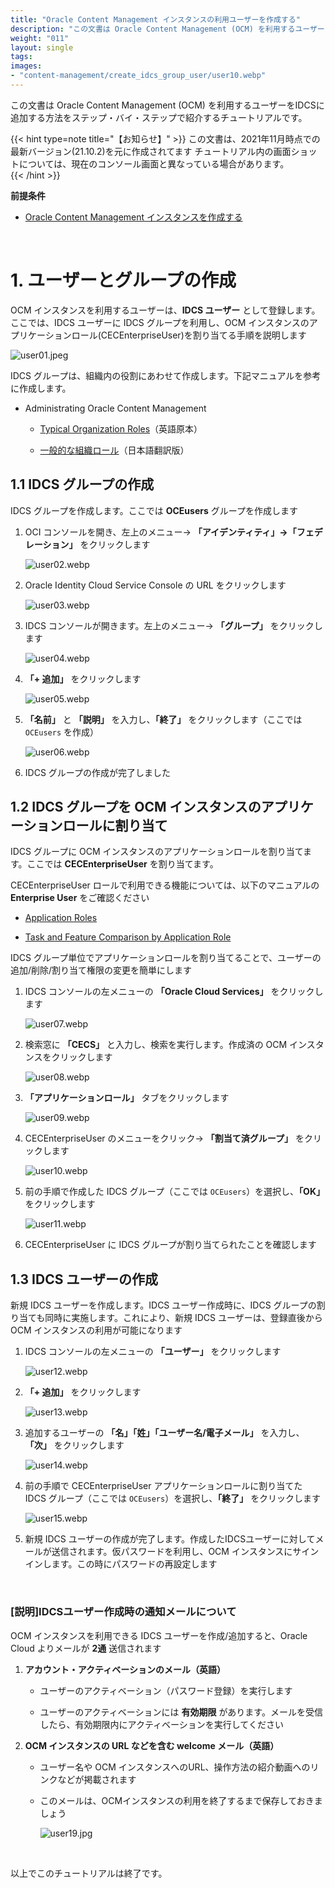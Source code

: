 ```yaml
---
title: "Oracle Content Management インスタンスの利用ユーザーを作成する"
description: "この文書は Oracle Content Management (OCM) を利用するユーザーをIDCSに作成する方法をステップ・バイ・ステップで紹介するチュートリアルです"
weight: "011"
layout: single
tags:
images:
- "content-management/create_idcs_group_user/user10.webp"
---
```


この文書は Oracle Content Management (OCM) を利用するユーザーをIDCSに追加する方法をステップ・バイ・ステップで紹介するチュートリアルです。

{{< hint type=note title="【お知らせ】" >}}
この文書は、2021年11月時点での最新バージョン(21.10.2)を元に作成されてます   チュートリアル内の画面ショットについては、現在のコンソール画面と異なっている場合があります。   
{{< /hint >}}

**前提条件**
- [Oracle Content Management インスタンスを作成する](../create_oce_instance)

<br>

# 1. ユーザーとグループの作成

OCM インスタンスを利用するユーザーは、**IDCS ユーザー** として登録します。ここでは、IDCS ユーザーに IDCS グループを利用し、OCM インスタンスのアプリケーションロール(CECEnterpriseUser)を割り当てる手順を説明します

![user01.jpeg](user01.jpeg)

IDCS グループは、組織内の役割にあわせて作成します。下記マニュアルを参考に作成します。

- Administrating Oracle Content Management

    - [Typical Organization Roles](https://docs.oracle.com/en/cloud/paas/content-cloud/administer/typical-organization-roles.html)（英語原本）

    - [一般的な組織ロール](https://docs.oracle.com/cloud/help/ja/content-cloud/CECSA/GUID-0F493C82-1855-4A43-8A6B-E59A32B2EBC0.htm#CECSA-GUID-0F493C82-1855-4A43-8A6B-E59A32B2EBC0)（日本語翻訳版）



## 1.1 IDCS グループの作成

IDCS グループを作成します。ここでは **OCEusers** グループを作成します

1. OCI コンソールを開き、左上のメニュー→ **「アイデンティティ」→「フェデレーション」** をクリックします

    ![user02.webp](user02.webp)

1. Oracle Identity Cloud Service Console の URL をクリックします

    ![user03.webp](user03.webp)

1. IDCS コンソールが開きます。左上のメニュー→ **「グループ」** をクリックします

    ![user04.webp](user04.webp)

1. **「+ 追加」** をクリックします

    ![user05.webp](user05.webp)

1. **「名前」** と **「説明」** を入力し、**「終了」** をクリックします（ここでは `OCEusers` を作成）

    ![user06.webp](user06.webp)

1. IDCS グループの作成が完了しました


## 1.2 IDCS グループを OCM インスタンスのアプリケーションロールに割り当て

IDCS グループに OCM インスタンスのアプリケーションロールを割り当てます。ここでは **CECEnterpriseUser** を割り当てます。

CECEnterpriseUser ロールで利用できる機能については、以下のマニュアルの **Enterprise User** をご確認ください

+ [Application Roles](https://docs.oracle.com/en/cloud/paas/content-cloud/administer/application-roles.html)

+ [Task and Feature Comparison by Application Role](https://docs.oracle.com/en/cloud/paas/content-cloud/administer/task-and-feature-comparison-application-role.html)

IDCS グループ単位でアプリケーションロールを割り当てることで、ユーザーの追加/削除/割り当て権限の変更を簡単にします

1. IDCS コンソールの左メニューの **「Oracle Cloud Services」** をクリックします

    ![user07.webp](user07.jpg)

1. 検索窓に **「CECS」** と入力し、検索を実行します。作成済の OCM インスタンスをクリックします

    ![user08.webp](user08.webp)

1. **「アプリケーションロール」** タブをクリックします

    ![user09.webp](user09.webp)

1. CECEnterpriseUser のメニューをクリック→ **「割当て済グループ」** をクリックします

    ![user10.webp](user10.webp)

1. 前の手順で作成した IDCS グループ（ここでは `OCEusers`）を選択し、**「OK」** をクリックします

    ![user11.webp](user11.webp)

1. CECEnterpriseUser に IDCS グループが割り当てられたことを確認します


## 1.3 IDCS ユーザーの作成

新規 IDCS ユーザーを作成します。IDCS ユーザー作成時に、IDCS グループの割り当ても同時に実施します。これにより、新規 IDCS ユーザーは、登録直後から OCM インスタンスの利用が可能になります

1. IDCS コンソールの左メニューの **「ユーザー」** をクリックします

    ![user12.webp](user12.webp)

1. **「+ 追加」** をクリックします

    ![user13.webp](user13.webp)

1. 追加するユーザーの **「名」「姓」「ユーザー名/電子メール」** を入力し、**「次」** をクリックします

    ![user14.webp](user14.webp)

1. 前の手順で CECEnterpriseUser アプリケーションロールに割り当てた IDCS グループ（ここでは `OCEusers`）を選択し、**「終了」** をクリックします

    ![user15.webp](user15.webp)

1. 新規 IDCS ユーザーの作成が完了します。作成したIDCSユーザーに対してメールが送信されます。仮パスワードを利用し、OCM インスタンスにサインインします。この時にパスワードの再設定します

<br>

### [説明]IDCSユーザー作成時の通知メールについて

OCM インスタンスを利用できる IDCS ユーザーを作成/追加すると、Oracle Cloud よりメールが **2通** 送信されます

1. **アカウント・アクティベーションのメール（英語）**

    - ユーザーのアクティベーション（パスワード登録）を実行します

    - ユーザーのアクティベーションには **有効期限** があります。メールを受信したら、有効期限内にアクティベーションを実行してください

1. **OCM インスタンスの URL などを含む welcome メール（英語）**

    - ユーザー名や OCM インスタンスへのURL、操作方法の紹介動画へのリンクなどが掲載されます

    - このメールは、OCMインスタンスの利用を終了するまで保存しておきましょう

      ![user19.jpg](user19.jpg)

<!--
## [TIPS] 通知メールを日本語で送信する方法

ユーザー作成時に通知されるメールは、通常は英語です。ここでは、その通知メールを **日本語** に変更する手順を紹介します

1. IDCSグループ（ここでは `OCEusers`）を作成する

1. IDCSユーザーを作成する。ただし、ここでは **IDCSグループを選択しない**

1. 作成したIDCSユーザーの「詳細」を開き、**優先言語（Preferred Language）** で **「日本語（Japanese）」** を設定し、保存する

    ![user16.png](user16.png)

1. 「グループ」メニューよりユーザーを追加する IDCS グループ（ここでは `OCEusers`）を開き、IDCS ユーザーを割り当てます

    ![user18.png](user18.png)

1. 日本語の通知メールがユーザーに送信されます

    ![user17.png](user17.png)
-->

<br>

以上でこのチュートリアルは終了です。
